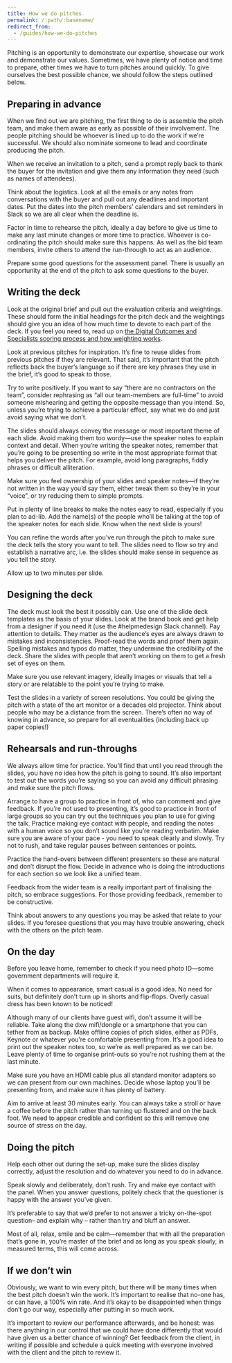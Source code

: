 ```yaml
---
title: How we do pitches
permalink: /:path/:basename/
redirect_from:
  - /guides/how-we-do-pitches
---
```

Pitching is an opportunity to demonstrate our expertise, showcase our work and
demonstrate our values. Sometimes, we have plenty of notice and time to prepare,
other times we have to turn pitches around quickly. To give ourselves the best
possible chance, we should follow the steps outlined below.

## Preparing in advance

When we find out we are pitching, the first thing to do is assemble the pitch
team, and make them aware as early as possible of their involvement. The people
pitching should be whoever is lined up to do the work if we’re successful. We
should also nominate someone to lead and coordinate producing the pitch.

When we receive an invitation to a pitch, send a prompt reply back to thank the
buyer for the invitation and give them any information they need (such as names
of attendees).

Think about the logistics. Look at all the emails or any notes from
conversations with the buyer and pull out any deadlines and important dates. Put
the dates into the pitch members’ calendars and set reminders in Slack so we are
all clear when the deadline is.

Factor in time to rehearse the pitch, ideally a day before to give us time to
make any last minute changes or more time to practice. Whoever is co-ordinating
the pitch should make sure this happens. As well as the bid team members, invite
others to attend the run-through to act as an audience.

Prepare some good questions for the assessment panel. There is usually an
opportunity at the end of the pitch to ask some questions to the buyer.

## Writing the deck

Look at the original brief and pull out the evaluation criteria and weightings.
These should form the initial headings for the pitch deck and the weightings
should give you an idea of how much time to devote to each part of the deck. If
you feel you need to, read up on
[the Digital Outcomes and Specialists scoring process and how weighting works](https://www.gov.uk/guidance/how-to-score-digital-outcomes-and-specialists-suppliers).

Look at previous pitches for inspiration. It’s fine to reuse slides from
previous pitches if they are relevant. That said, it’s important that the pitch
reflects back the buyer’s language so if there are key phrases they use in the
brief, it’s good to speak to those.

Try to write positively. If you want to say “there are no contractors on the
team”, consider rephrasing as “all our team-members are full-time” to avoid
someone mishearing and getting the opposite message than you intend. So, unless
you’re trying to achieve a particular effect, say what we do and just avoid
saying what we don’t.

The slides should always convey the message or most important theme of each
slide. Avoid making them too wordy—use the speaker notes to explain context and
detail. When you’re writing the speaker notes, remember that you’re going to be
presenting so write in the most appropriate format that helps you deliver the
pitch. For example, avoid long paragraphs, fiddly phrases or difficult
alliteration.

Make sure you feel ownership of your slides and speaker notes—if they’re not
written in the way you’d say them, either tweak them so they’re in your “voice”,
or try reducing them to simple prompts.

Put in plenty of line breaks to make the notes easy to read, especially if you
plan to ad-lib. Add the name(s) of the people who’ll be talking at the top of
the speaker notes for each slide. Know when the next slide is yours!

You can refine the words after you’ve run through the pitch to make sure the
deck tells the story you want to tell. The slides need to flow so try and
establish a narrative arc, i.e. the slides should make sense in sequence as you
tell the story.

Allow up to two minutes per slide.

## Designing the deck

The deck must look the best it possibly can. Use one of the slide deck templates
as the basis of your slides. Look at the brand book and get help from a designer
if you need it (use the #helpmedesign Slack channel). Pay attention to details.
They matter as the audience’s eyes are always drawn to mistakes and
inconsistencies. Proof-read the words and proof them again. Spelling mistakes
and typos do matter, they undermine the credibility of the deck. Share the
slides with people that aren’t working on them to get a fresh set of eyes on
them.

Make sure you use relevant imagery, ideally images or visuals that tell a story
or are relatable to the point you’re trying to make.

Test the slides in a variety of screen resolutions. You could be giving the
pitch with a state of the art monitor or a decades old projector. Think about
people who may be a distance from the screen. There’s often no way of knowing in
advance, so prepare for all eventualities (including back up paper copies!)

## Rehearsals and run-throughs

We always allow time for practice. You’ll find that until you read through the
slides, you have no idea how the pitch is going to sound. It’s also important to
test out the words you’re saying so you can avoid any difficult phrasing and
make sure the pitch flows.

Arrange to have a group to practice in front of, who can comment and give
feedback. If you’re not used to presenting, it’s good to practice in front of
large groups so you can try out the techniques you plan to use for giving the
talk. Practice making eye contact with people, and reading the notes with a
human voice so you don’t sound like you’re reading verbatim. Make sure you are
aware of your pace - you need to speak clearly and slowly. Try not to rush, and
take regular pauses between sentences or points.

Practice the hand-overs between different presenters so these are natural and
don’t disrupt the flow. Decide in advance who is doing the introductions for
each section so we look like a unified team.

Feedback from the wider team is a really important part of finalising the pitch,
so embrace suggestions. For those providing feedback, remember to be
constructive.

Think about answers to any questions you may be asked that relate to your
slides. If you foresee questions that you may have trouble answering, check with
the others on the pitch team.

## On the day

Before you leave home, remember to check if you need photo ID—some government
departments will require it.

When it comes to appearance, smart casual is a good idea. No need for suits, but
definitely don’t turn up in shorts and flip-flops. Overly casual dress has been
known to be noticed!

Although many of our clients have guest wifi, don’t assume it will be reliable.
Take along the dxw mifi/dongle or a smartphone that you can tether from as
backup. Make offline copies of pitch slides, either as PDFs, Keynote or whatever
you’re comfortable presenting from. It’s a good idea to print out the speaker
notes too, so we’re as well prepared as we can be. Leave plenty of time to
organise print-outs so you’re not rushing them at the last minute.

Make sure you have an HDMI cable plus all standard monitor adapters so we can
present from our own machines. Decide whose laptop you’ll be presenting from,
and make sure it has plenty of battery.

Aim to arrive at least 30 minutes early. You can always take a stroll or have a
coffee before the pitch rather than turning up flustered and on the back foot.
We need to appear credible and confident so this will remove one source of
stress on the day.

## Doing the pitch

Help each other out during the set-up, make sure the slides display correctly,
adjust the resolution and do whatever you need to do in advance.

Speak slowly and deliberately, don’t rush. Try and make eye contact with the
panel. When you answer questions, politely check that the questioner is happy
with the answer you’ve given.

It’s preferable to say that we’d prefer to not answer a tricky on-the-spot
question– and explain why – rather than try and bluff an answer.

Most of all, relax, smile and be calm—remember that with all the preparation
that’s gone in, you’re master of the brief and as long as you speak slowly, in
measured terms, this will come across.

## If we don’t win

Obviously, we want to win every pitch, but there will be many times when the
best pitch doesn’t win the work. It’s important to realise that no-one has, or
can have, a 100% win rate. And it’s okay to be disappointed when things don’t go
our way, especially after putting in so much work.

It’s important to review our performance afterwards, and be honest: was there
anything in our control that we could have done differently that would have
given us a better chance of winning? Get feedback from the client, in writing if
possible and schedule a quick meeting with everyone involved with the client and
the pitch to review it.